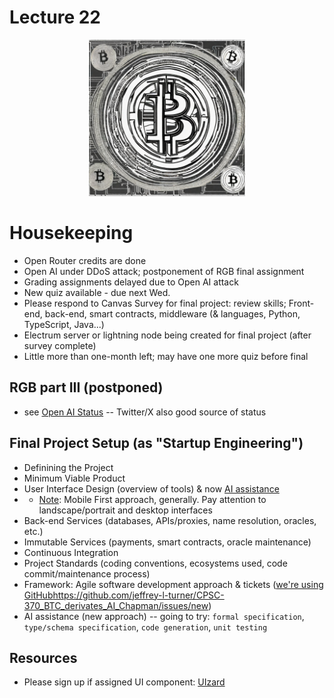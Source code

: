# Lecture 22

<div align="center">
  <img src="./bitcoin_light.png" width="250" height="250" />
</div>

# Housekeeping

- Open Router credits are done
- Open AI under DDoS attack; postponement of RGB final assignment
- Grading assignments delayed due to Open AI attack
- New quiz available - due next Wed.
- Please respond to Canvas Survey for final project: review skills; Front-end, back-end, smart contracts, middleware (& languages, Python, TypeScript, Java...)
- Electrum server or lightning node being created for final project (after survey complete)
- Little more than one-month left; may have one more quiz before final

## RGB part III (postponed)

* see [Open AI Status](https://status.openai.com/) -- Twitter/X also good source of status

## Final Project Setup (as "Startup Engineering")

- Definining the Project
- Minimum Viable Product
- User Interface Design (overview of tools) & now [AI assistance](https://app.uizard.io/)
- * [Note](https://www.interaction-design.org/literature/topics/mobile-first): Mobile First approach, generally. Pay attention to landscape/portrait and desktop interfaces
- Back-end Services (databases, APIs/proxies, name resolution, oracles, etc.)
- Immutable Services (payments, smart contracts, oracle maintenance)
- Continuous Integration
- Project Standards (coding conventions, ecosystems used, code commit/maintenance process)
- Framework: Agile software development approach & tickets ([we're using GitHub]()https://github.com/jeffrey-l-turner/CPSC-370_BTC_derivates_AI_Chapman/issues/new)
- AI assistance (new approach) -- going to try: `formal specification`, `type/schema specification`, `code generation`, `unit testing`


## Resources

* Please sign up if assigned UI component: [UIzard](https://uizard.io)
